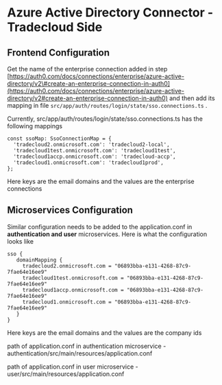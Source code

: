 # Azure Active Directory Connector - Tradecloud Side

## Frontend Configuration

Get the name of the enterprise connection added in step [https://auth0.com/docs/connections/enterprise/azure-active-directory/v2\#create-an-enterprise-connection-in-auth0](https://auth0.com/docs/connections/enterprise/azure-active-directory/v2#create-an-enterprise-connection-in-auth0) and then add its mapping in file `src/app/auth/routes/login/state/sso.connections.ts` .

Currently, src/app/auth/routes/login/state/sso.connections.ts has the following mappings

```text
const ssoMap: SsoConnectionMap = {
  'tradecloud2.onmicrosoft.com': 'tradecloud2-local',
  'tradecloud1test.onmicrosoft.com': 'tradecloud1test',
  'tradecloud1accp.onmicrosoft.com': 'tradecloud-accp',
  'tradecloud1.onmicrosoft.com': 'tradecloud1prod',
};
```

Here keys are the email domains and the values are the enterprise connections

## Microservices Configuration

Similar configuration needs to be added to the application.conf in **authentication and user** microservices. Here is what the configuration looks like

```text
sso {
   domainMapping {
     tradecloud2.onmicrosoft.com = "06893bba-e131-4268-87c9-7fae64e16ee9"
     tradecloud1test.onmicrosoft.com = "06893bba-e131-4268-87c9-7fae64e16ee9"
     tradecloud1accp.onmicrosoft.com = "06893bba-e131-4268-87c9-7fae64e16ee9"
     tradecloud1.onmicrosoft.com = "06893bba-e131-4268-87c9-7fae64e16ee9"
   }
}
```

Here keys are the email domains and the values are the company ids

path of application.conf in authentication microservice - authentication/src/main/resources/application.conf 

path of application.conf in user microservice - user/src/main/resources/application.conf

